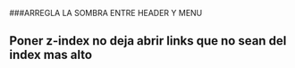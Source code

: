 ###ARREGLA LA SOMBRA ENTRE HEADER Y MENU
## Poner z-index no deja abrir links que no sean del index mas alto
